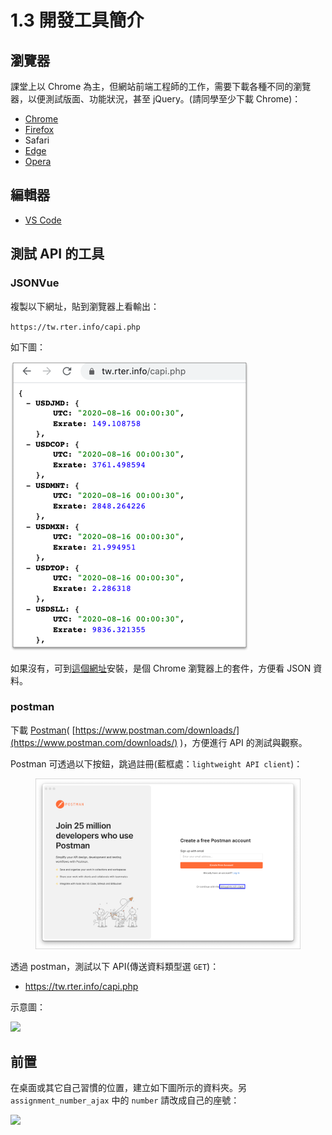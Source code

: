 # 1.3 開發工具簡介

## 瀏覽器

課堂上以 Chrome 為主，但網站前端工程師的工作，需要下載各種不同的瀏覽器，以便測試版面、功能狀況，甚至 jQuery。(請同學至少下載 Chrome)：

* [Chrome](https://www.google.com/intl/zh-TW/chrome/)
* [Firefox](https://www.mozilla.org/zh-TW/firefox/new/)
* Safari
* [Edge](https://www.microsoft.com/en-us/edge)
* [Opera](https://www.opera.com/zh-tw)

## 編輯器

* [VS Code](https://code.visualstudio.com/)



## 測試 API 的工具

### JSONVue

複製以下網址，貼到瀏覽器上看輸出：

`https://tw.rter.info/capi.php`

如下圖：

![](../.gitbook/assets/jsonview.png)

如果沒有，可到[這個網址](https://chrome.google.com/webstore/detail/jsonview/chklaanhfefbnpoihckbnefhakgolnmc)安裝，是個 Chrome 瀏覽器上的套件，方便看 JSON 資料。



### postman

下載 [Postman](https://www.postman.com/downloads/)( [https://www.postman.com/downloads/](https://www.postman.com/downloads/) )，方便進行 API 的測試與觀察。

Postman 可透過以下按鈕，跳過註冊(藍框處：`lightweight API client`)：

<figure><img src="../.gitbook/assets/postman_skip.png" alt=""><figcaption></figcaption></figure>



透過 postman，測試以下 API(傳送資料類型選 `GET`)：

* https://tw.rter.info/capi.php

示意圖：

![](../.gitbook/assets/get\_api\_test.png)



## 前置

在桌面或其它自己習慣的位置，建立如下圖所示的資料夾。另 `assignment_number_ajax` 中的 `number` 請改成自己的座號：

![](../.gitbook/assets/ajax\_directory.png)



